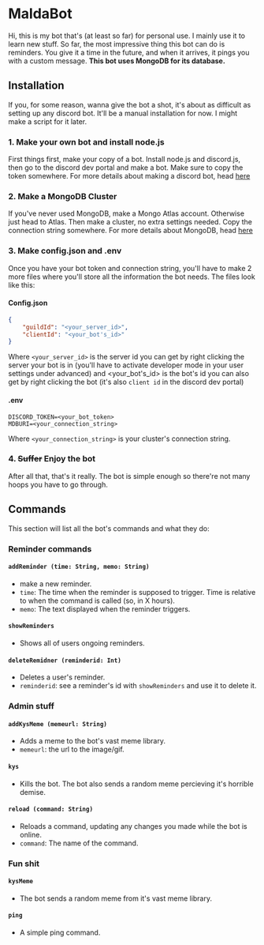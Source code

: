 # MaldaBot

Hi, this is my bot that's (at least so far) for personal use.
I mainly use it to learn new stuff. So far, the most impressive thing this bot can do is reminders. You give it a time in the future, and when it arrives, it pings you with a custom message.
**This bot uses MongoDB for its database.**

## Installation

If you, for some reason, wanna give the bot a shot, it's about as difficult as setting up any discord bot.
It'll be a manual installation for now. I might make a script for it later.

### 1. Make your own bot and install node.js

First things first, make your copy of a bot.
Install node.js and discord.js, then go to the discord dev portal and make a bot. Make sure to copy the token somewhere.
For more details about making a discord bot, head [here](https://discordjs.guide/preparations/)

### 2. Make a MongoDB Cluster

If you've never used MongoDB, make a Mongo Atlas account. Otherwise just head to Atlas.
Then make a cluster, no extra settings needed. Copy the connection string somewhere.
For more details about MongoDB, head [here](https://www.mongodb.com/docs/atlas/getting-started/)

### 3. Make config.json and .env

Once you have your bot token and connection string, you'll have to make 2 more files where you'll store all the information the bot needs.
The files look like this:

#### Config.json

```json
{
    "guildId": "<your_server_id>",
    "clientId": "<your_bot's_id>"
}
```

Where `<your_server_id>` is the server id you can get by right clicking the server your bot is in (you'll have to activate developer mode in your user settings under advanced) and <your_bot's_id> is the bot's id you can also get by right clicking the bot (it's also `client id` in the discord dev portal)

#### .env

```env
DISCORD_TOKEN=<your_bot_token>
MDBURI=<your_connection_string>
```

Where `<your_connection_string>` is your cluster's connection string.

### 4. ~~Suffer~~ Enjoy the bot

After all that, that's it really. The bot is simple enough so there're not many hoops you have to go through.

## Commands

This section will list all the bot's commands and what they do:

### Reminder commands

#### `addReminder (time: String, memo: String)`

- make a new reminder.
- `time`: The time when the reminder is supposed to trigger. Time is relative to when the command is called (so, in X hours).
- `memo`: The text displayed when the reminder triggers.

#### `showReminders`

- Shows all of users ongoing reminders.

#### `deleteRemidner (reminderid: Int)`

- Deletes a user's reminder.
- `reminderid`: see a reminder's id with `showReminders` and use it to delete it.

### Admin stuff

#### `addKysMeme (memeurl: String)`

- Adds a meme to the bot's vast meme library.
- `memeurl`: the url to the image/gif.

#### `kys`

- Kills the bot. The bot also sends a random meme percieving it's horrible demise.

#### `reload (command: String)`

- Reloads a command, updating any changes you made while the bot is online.
- `command`: The name of the command.

### Fun shit

#### `kysMeme`

- The bot sends a random meme from it's vast meme library.

#### `ping`

- A simple ping command.
